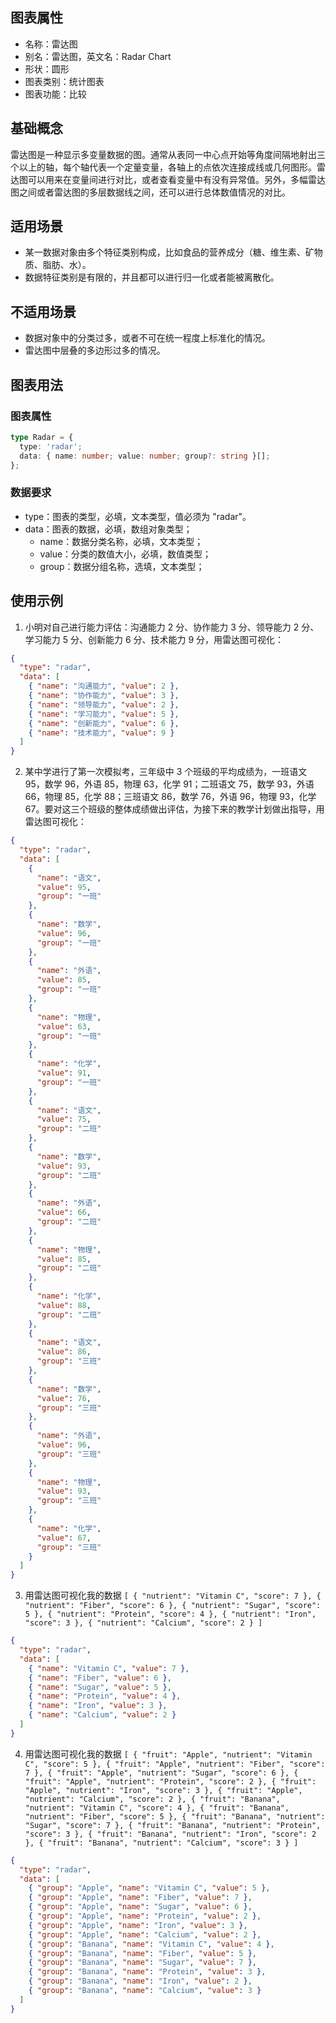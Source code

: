 ## 图表属性

- 名称：雷达图
- 别名：雷达图，英文名：Radar Chart
- 形状：圆形
- 图表类别：统计图表
- 图表功能：比较

## 基础概念

雷达图是一种显示多变量数据的图。通常从表同一中心点开始等角度间隔地射出三个以上的轴，每个轴代表一个定量变量，各轴上的点依次连接成线或几何图形。雷达图可以用来在变量间进行对比，或者查看变量中有没有异常值。另外，多幅雷达图之间或者雷达图的多层数据线之间，还可以进行总体数值情况的对比。

## 适用场景

- 某一数据对象由多个特征类别构成，比如食品的营养成分（糖、维生素、矿物质、脂肪、水）。
- 数据特征类别是有限的，并且都可以进行归一化或者能被离散化。

## 不适用场景

- 数据对象中的分类过多，或者不可在统一程度上标准化的情况。
- 雷达图中层叠的多边形过多的情况。

## 图表用法

### 图表属性

```typescript
type Radar = {
  type: 'radar';
  data: { name: number; value: number; group?: string }[];
};
```

### 数据要求

- type：图表的类型，必填，文本类型，值必须为 "radar"。
- data：图表的数据，必填，数组对象类型；
  - name：数据分类名称，必填，文本类型；
  - value：分类的数值大小，必填，数值类型；
  - group：数据分组名称，选填，文本类型；

## 使用示例

1. 小明对自己进行能力评估：沟通能力 2 分、协作能力 3 分、领导能力 2 分、学习能力 5 分、创新能力 6 分、技术能力 9 分，用雷达图可视化：

```json
{
  "type": "radar",
  "data": [
    { "name": "沟通能力", "value": 2 },
    { "name": "协作能力", "value": 3 },
    { "name": "领导能力", "value": 2 },
    { "name": "学习能力", "value": 5 },
    { "name": "创新能力", "value": 6 },
    { "name": "技术能力", "value": 9 }
  ]
}
```

2. 某中学进行了第一次模拟考，三年级中 3 个班级的平均成绩为，一班语文 95，数学 96，外语 85，物理 63，化学 91；二班语文 75，数学 93，外语 66，物理 85，化学 88；三班语文 86，数学 76，外语 96，物理 93，化学 67。要对这三个班级的整体成绩做出评估，为接下来的教学计划做出指导，用雷达图可视化：

```json
{
  "type": "radar",
  "data": [
    {
      "name": "语文",
      "value": 95,
      "group": "一班"
    },
    {
      "name": "数学",
      "value": 96,
      "group": "一班"
    },
    {
      "name": "外语",
      "value": 85,
      "group": "一班"
    },
    {
      "name": "物理",
      "value": 63,
      "group": "一班"
    },
    {
      "name": "化学",
      "value": 91,
      "group": "一班"
    },
    {
      "name": "语文",
      "value": 75,
      "group": "二班"
    },
    {
      "name": "数学",
      "value": 93,
      "group": "二班"
    },
    {
      "name": "外语",
      "value": 66,
      "group": "二班"
    },
    {
      "name": "物理",
      "value": 85,
      "group": "二班"
    },
    {
      "name": "化学",
      "value": 88,
      "group": "二班"
    },
    {
      "name": "语文",
      "value": 86,
      "group": "三班"
    },
    {
      "name": "数学",
      "value": 76,
      "group": "三班"
    },
    {
      "name": "外语",
      "value": 96,
      "group": "三班"
    },
    {
      "name": "物理",
      "value": 93,
      "group": "三班"
    },
    {
      "name": "化学",
      "value": 67,
      "group": "三班"
    }
  ]
}
```

3. 用雷达图可视化我的数据 `[ { "nutrient": "Vitamin C", "score": 7 }, { "nutrient": "Fiber", "score": 6 }, { "nutrient": "Sugar", "score": 5 }, { "nutrient": "Protein", "score": 4 }, { "nutrient": "Iron", "score": 3 }, { "nutrient": "Calcium", "score": 2 } ]`

```json
{
  "type": "radar",
  "data": [
    { "name": "Vitamin C", "value": 7 },
    { "name": "Fiber", "value": 6 },
    { "name": "Sugar", "value": 5 },
    { "name": "Protein", "value": 4 },
    { "name": "Iron", "value": 3 },
    { "name": "Calcium", "value": 2 }
  ]
}
```

4. 用雷达图可视化我的数据 `[ { "fruit": "Apple", "nutrient": "Vitamin C", "score": 5 }, { "fruit": "Apple", "nutrient": "Fiber", "score": 7 }, { "fruit": "Apple", "nutrient": "Sugar", "score": 6 }, { "fruit": "Apple", "nutrient": "Protein", "score": 2 }, { "fruit": "Apple", "nutrient": "Iron", "score": 3 }, { "fruit": "Apple", "nutrient": "Calcium", "score": 2 }, { "fruit": "Banana", "nutrient": "Vitamin C", "score": 4 }, { "fruit": "Banana", "nutrient": "Fiber", "score": 5 }, { "fruit": "Banana", "nutrient": "Sugar", "score": 7 }, { "fruit": "Banana", "nutrient": "Protein", "score": 3 }, { "fruit": "Banana", "nutrient": "Iron", "score": 2 }, { "fruit": "Banana", "nutrient": "Calcium", "score": 3 } ]`

```json
{
  "type": "radar",
  "data": [
    { "group": "Apple", "name": "Vitamin C", "value": 5 },
    { "group": "Apple", "name": "Fiber", "value": 7 },
    { "group": "Apple", "name": "Sugar", "value": 6 },
    { "group": "Apple", "name": "Protein", "value": 2 },
    { "group": "Apple", "name": "Iron", "value": 3 },
    { "group": "Apple", "name": "Calcium", "value": 2 },
    { "group": "Banana", "name": "Vitamin C", "value": 4 },
    { "group": "Banana", "name": "Fiber", "value": 5 },
    { "group": "Banana", "name": "Sugar", "value": 7 },
    { "group": "Banana", "name": "Protein", "value": 3 },
    { "group": "Banana", "name": "Iron", "value": 2 },
    { "group": "Banana", "name": "Calcium", "value": 3 }
  ]
}
```
